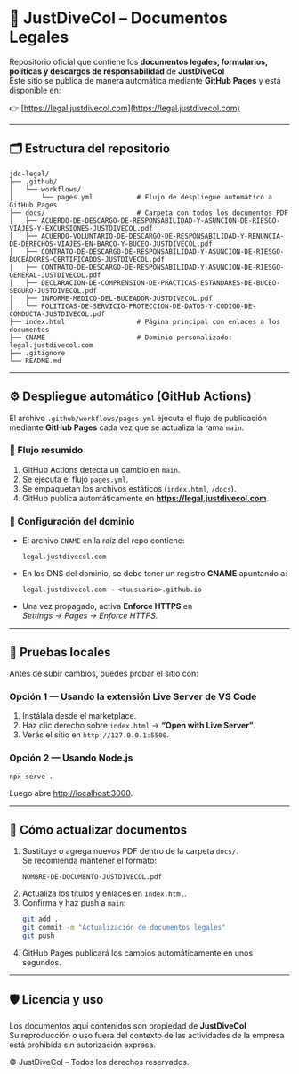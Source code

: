 # 📘 JustDiveCol – Documentos Legales

Repositorio oficial que contiene los **documentos legales, formularios, políticas y descargos de responsabilidad** de **JustDiveCol**  
Este sitio se publica de manera automática mediante **GitHub Pages** y está disponible en:

👉 [https://legal.justdivecol.com](https://legal.justdivecol.com)

---

## 🗂️ Estructura del repositorio

```
jdc-legal/
├── .github/
│   └── workflows/
│       └── pages.yml           # Flujo de despliegue automático a GitHub Pages
├── docs/                       # Carpeta con todos los documentos PDF
│   ├── ACUERDO-DE-DESCARGO-DE-RESPONSABILIDAD-Y-ASUNCION-DE-RIESGO-VIAJES-Y-EXCURSIONES-JUSTDIVECOL.pdf
│   ├── ACUERDO-VOLUNTARIO-DE-DESCARGO-DE-RESPONSABILIDAD-Y-RENUNCIA-DE-DERECHOS-VIAJES-EN-BARCO-Y-BUCEO-JUSTDIVECOL.pdf
│   ├── CONTRATO-DE-DESCARGO-DE-RESPONSABILIDAD-Y-ASUNCION-DE-RIESGO-BUCEADORES-CERTIFICADOS-JUSTDIVECOL.pdf
│   ├── CONTRATO-DE-DESCARGO-DE-RESPONSABILIDAD-Y-ASUNCION-DE-RIESGO-GENERAL-JUSTDIVECOL.pdf
│   ├── DECLARACION-DE-COMPRENSION-DE-PRACTICAS-ESTANDARES-DE-BUCEO-SEGURO-JUSTDIVECOL.pdf
│   ├── INFORME-MEDICO-DEL-BUCEADOR-JUSTDIVECOL.pdf
│   └── POLITICAS-DE-SERVICIO-PROTECCION-DE-DATOS-Y-CODIGO-DE-CONDUCTA-JUSTDIVECOL.pdf
├── index.html                  # Página principal con enlaces a los documentos
├── CNAME                       # Dominio personalizado: legal.justdivecol.com
├── .gitignore
└── README.md
```

---

## ⚙️ Despliegue automático (GitHub Actions)

El archivo `.github/workflows/pages.yml` ejecuta el flujo de publicación mediante **GitHub Pages** cada vez que se actualiza la rama `main`.

### 🔁 Flujo resumido

1. GitHub Actions detecta un cambio en `main`.
2. Se ejecuta el flujo `pages.yml`.
3. Se empaquetan los archivos estáticos (`index.html`, `/docs`).
4. GitHub publica automáticamente en **https://legal.justdivecol.com**.

### 🧩 Configuración del dominio

- El archivo `CNAME` en la raíz del repo contiene:
  ```
  legal.justdivecol.com
  ```
- En los DNS del dominio, se debe tener un registro **CNAME** apuntando a:
  ```
  legal.justdivecol.com → <tuusuario>.github.io
  ```
- Una vez propagado, activa **Enforce HTTPS** en  
  _Settings → Pages → Enforce HTTPS._

---

## 🧪 Pruebas locales

Antes de subir cambios, puedes probar el sitio con:

### Opción 1 — Usando la extensión **Live Server** de VS Code

1. Instálala desde el marketplace.
2. Haz clic derecho sobre `index.html` → **“Open with Live Server”**.
3. Verás el sitio en `http://127.0.0.1:5500`.

### Opción 2 — Usando Node.js

```bash
npx serve .
```

Luego abre [http://localhost:3000](http://localhost:3000).

---

## 🧱 Cómo actualizar documentos

1. Sustituye o agrega nuevos PDF dentro de la carpeta `docs/`.  
   Se recomienda mantener el formato:
   ```
   NOMBRE-DE-DOCUMENTO-JUSTDIVECOL.pdf
   ```
2. Actualiza los títulos y enlaces en `index.html`.
3. Confirma y haz push a `main`:
   ```bash
   git add .
   git commit -m "Actualización de documentos legales"
   git push
   ```
4. GitHub Pages publicará los cambios automáticamente en unos segundos.

---

## 🛡️ Licencia y uso

Los documentos aquí contenidos son propiedad de **JustDiveCol**  
Su reproducción o uso fuera del contexto de las actividades de la empresa está prohibida sin autorización expresa.

© JustDiveCol – Todos los derechos reservados.
